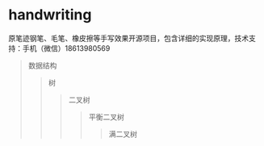 # handwriting
原笔迹钢笔、毛笔、橡皮擦等手写效果开源项目，包含详细的实现原理，技术支持：手机（微信）18613980569

>数据结构  
>>树  
>>>二叉树  
>>>>平衡二叉树  
>>>>>满二叉树  
